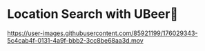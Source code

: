 # Location Search with UBeer🍻

https://user-images.githubusercontent.com/85921199/176029343-5c4cab4f-0131-4a9f-bbb2-3cc8be68aa3d.mov

